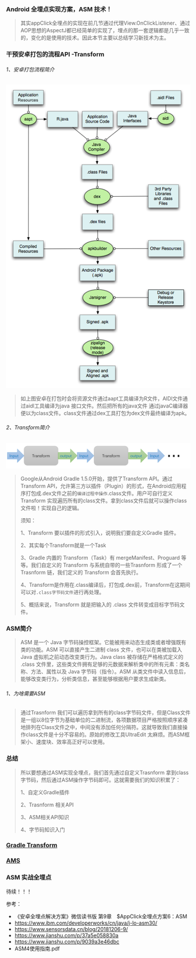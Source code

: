 ### Android 全埋点实现方案，ASM 技术！

>其实appClick全埋点的实现在前几节通过代理View.OnClickListener、通过AOP思想的AspectJ都已经简单的实现了，埋点的那一套逻辑都是几乎一致的，变化的是使用的技术。因此本节主要以总结学习新技术为主。

### 干预安卓打包的流程API -Transform 

###### 1、安卓打包流程简介

![](https://github.com/sunnnydaydev/AppClick_ASM/blob/master/android.png)

> 如上图安卓在打包时会将资源文件通过aapt工具编译为R文件，AIDl文件通过aidl工具编译为java 接口文件。然后把所有的java文件 通过javaC编译器便以为class文件。class文件通过dex工具打包为dex文件最终编译为apk。

###### 2、Transform简介 

![](https://github.com/sunnnydaydev/AppClick_ASM/blob/master/transform.png)

> Google从Android Gradle 1.5.0开始，提供了Transform API。通过Transform API，允许第三方以插件（Plugin）的形式，在Android应用程序打包成.dex文件之前的`编译过程中操作`.class文件。用户可自行定义Transform 实现遍历所有的class文件。拿到class文件后就可以操作class文件啦！实现自己的逻辑。
>
> 须知：
>
> 1、Transform 要以插件的形式引入，说明我们要自定义Gradle 插件。
>
> 2、其实每个Transform就是一个Task
>
> 3、Gradle 内置的 Transform（Task）有 mergeManifest、Proguard 等等。我们自定义的 Transform 与系统自带的一些Trasnform 形成了一个 Trasnform 链，我们定义的 Transform 会首先执行。
>
> 4、Transform是作用在.class编译后，打包成.dex前，Transform在这期间可以对`.class字节码文件`进行再处理。
>
> 5、概括来说，Transform 就是把输入的 .class 文件转变成目标字节码文件。

### ASM简介

> ASM 是一个 Java 字节码操控框架。它能被用来动态生成类或者增强既有类的功能。ASM 可以直接产生二进制 class 文件，也可以在类被加载入 Java 虚拟机之前动态改变类行为。Java class 被存储在严格格式定义的 .class 文件里，这些类文件拥有足够的元数据来解析类中的所有元素：类名称、方法、属性以及 Java 字节码（指令）。ASM 从类文件中读入信息后，能够改变类行为，分析类信息，甚至能够根据用户要求生成新类。

###### 1、为啥需要ASM

>通过Trasnform 我们可以遍历拿到所有的class字节码文件，但是Class文件是一组以8位字节为基础单位的二进制流，各项数据项目严格按照顺序紧凑地排列在Class文件之中，中间没有添加任何分隔符。这就导致我们直接操作class文件是十分不容易的。原始的修改工具UltraEdit 太麻烦。而ASM框架小、速度块、效率高正好可以使用。

### 总结

> 所以要想通过ASM实现全埋点，我们首先通过自定义Trasnform 拿到class字节码，然后通过ASM操作字节码即可。这就需要我们的知识积累了：
>
> 1、自定义Gradle插件
>
> 2、Trasnform 相关API 
>
> 3、ASM相关API知识
>
> 4、字节码知识入门

### [Gradle Transform](https://github.com/sunnnydaydev/AppClick_ASM/blob/master/GradleTransform.md)


### [AMS](https://github.com/sunnnydaydev/AppClick_ASM/blob/master/ASM.md)


### ASM 实战全埋点

待续！！！



参考：

- 《安卓全埋点解决方案》微信读书版 第9章　$AppClick全埋点方案6：ASM
- https://www.ibm.com/developerworks/cn/java/j-lo-asm30/
- https://www.sensorsdata.cn/blog/20181206-9/
- https://www.jianshu.com/p/37a5e058830a
- https://www.jianshu.com/p/9039a3e46dbc
- ASM4使用指南.pdf







